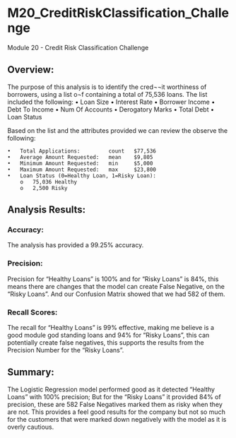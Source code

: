 # M20_CreditRiskClassification_Challenge
Module 20 - Credit Risk Classification Challenge

## Overview:
The purpose of this analysis is to identify the cred¬¬it worthiness of borrowers, using a list o¬f containing a total of 75,536 loans. The list included the following:
    •	Loan Size
    •	Interest Rate
    •	Borrower Income
    •	Debt To Income
    •	Num Of Accounts
    •	Derogatory Marks
    •	Total Debt
    •	Loan Status

Based on the list and the attributes provided we can review the observe the following:

    •	Total Applications: 		count	$77,536
    •	Average Amount Requested: 	mean	$9,805
    •	Minimum Amount Requested: 	min	    $5,000
    •	Maximum Amount Requested: 	max	    $23,800
    •	Loan Status (0=Healthy Loan, 1=Risky Loan): 
        o	75,036 Healthy
        o	2,500 Risky

## Analysis Results:
### Accuracy: 
The analysis has provided a 99.25% accuracy.

### Precision: 
Precision for “Healthy Loans” is 100% and for “Risky Loans” is 84%, this means there are changes that the model can create False Negative, on the “Risky Loans”. And our Confusion Matrix showed that we had 582 of them.

### Recall Scores:
The recall for “Healthy Loans” is 99% effective, making me believe is a good module god standing loans and 94% for “Risky Loans”, this can potentially create false negatives, this supports the results from the Precision Number for the “Risky Loans”.


## Summary:
The Logistic Regression model performed good as it detected “Healthy Loans” with 100% precision; But for the “Risky Loans” it provided 84% of precision, these are 582 False Negatives marked them as risky when they are not. This provides a feel good results for the company but not so much for the customers that were marked down negatively with the model as it is overly cautious.
